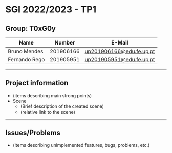 # SGI 2022/2023 - TP1

## Group: T0xG0y

| Name             | Number    | E-Mail             |
| ---------------- | --------- | ------------------ |
| Bruno Mendes     | 201906166 | up201906166@edu.fe.up.pt |
| Fernando Rego    | 201905951 | up201905951@edu.fe.up.pt |

----
## Project information

- (items describing main strong points)
- Scene
  - (Brief description of the created scene)
  - (relative link to the scene)
----
## Issues/Problems

- (items describing unimplemented features, bugs, problems, etc.)
